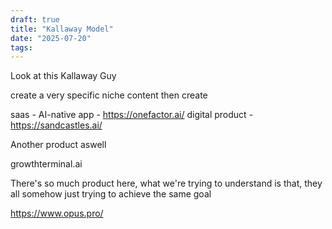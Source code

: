 ```yaml
---
draft: true
title: "Kallaway Model"
date: "2025-07-20"
tags: 
---
```

Look at this Kallaway Guy

create a very specific niche content then create

saas - AI-native app - https://onefactor.ai/
digital product  - https://sandcastles.ai/


Another product aswell

growthterminal.ai


There's so much product here, what we're trying to understand is that, they all somehow just trying to achieve the same goal 

https://www.opus.pro/